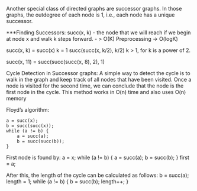 Another special class of directed graphs are successor graphs. In those graphs, the outdegree of each node is 1, i.e., each node has a unique successor.

***Finding Successors:
succ(x, k) - the node that we will reach if we begin at node x and walk k steps forward. - > O(K)
Preprocessing -> O(logK)

succ(x, k) = succ(x) k = 1
             succ(succ(x, k/2), k/2) k > 1, for k is a power of 2.

succ(x, 11) = succ(succ(succ(x, 8), 2), 1)

Cycle Detection in Successor graphs:
A simple way to detect the cycle is to walk in the graph and keep track of all nodes that have been visited. Once a node is visited for the second time, we can conclude that the node is the first node in the cycle. This method works in O(n) time and also uses O(n) memory

Floyd’s algorithm:

    a = succ(x);
    b = succ(succ(x));
    while (a != b) {
        a = succ(a);
        b = succ(succ(b));
    }
First node is found by:
    a = x;
    while (a != b) {
        a = succ(a);
        b = succ(b);
    }
    first = a;

After this, the length of the cycle can be calculated as follows:
    b = succ(a);
    length = 1;
    while (a != b) {
        b = succ(b);
        length++;
    }
